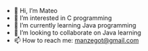 - 👋 Hi, I’m Mateo
- 👀 I’m interested in C programming
- 🌱 I’m currently learning Java programming
- 💞️ I’m looking to collaborate on Java learning
- 📫 How to reach me: manzegot@gmail.com

<!---
Matt0406/Matt0406 is a ✨ special ✨ repository because its `README.md` (this file) appears on your GitHub profile.
You can click the Preview link to take a look at your changes.
--->

